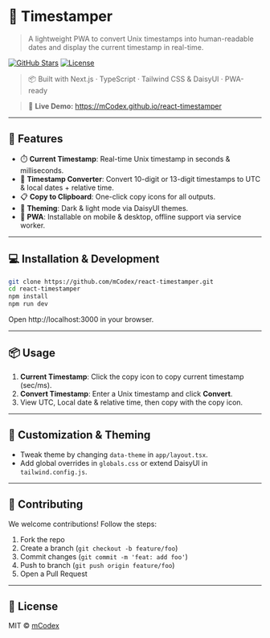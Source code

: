 <!-- README for Timestamper -->

# 🌟 Timestamper

> A lightweight PWA to convert Unix timestamps into human-readable dates and display the current timestamp in real-time.

[![GitHub Stars](https://img.shields.io/github/stars/mCodex/react-timestamper?style=social)](https://github.com/mCodex/react-timestamper/stargazers)
[![License](https://img.shields.io/github/license/mCodex/react-timestamper)](LICENSE)

> 📦 Built with Next.js · TypeScript · Tailwind CSS & DaisyUI · PWA-ready

> 🔗 **Live Demo:** https://mCodex.github.io/react-timestamper

---

## 🚀 Features

- ⏱️ **Current Timestamp**: Real-time Unix timestamp in seconds & milliseconds.
- 🔄 **Timestamp Converter**: Convert 10-digit or 13-digit timestamps to UTC & local dates + relative time.
- 📋 **Copy to Clipboard**: One-click copy icons for all outputs.
- 🎨 **Theming**: Dark & light mode via DaisyUI themes.
- 📱 **PWA**: Installable on mobile & desktop, offline support via service worker.

---

## 💻 Installation & Development

```bash
git clone https://github.com/mCodex/react-timestamper.git
cd react-timestamper
npm install
npm run dev
```

Open http://localhost:3000 in your browser.

---

## 📦 Usage

1. **Current Timestamp**: Click the copy icon to copy current timestamp (sec/ms).
2. **Convert Timestamp**: Enter a Unix timestamp and click **Convert**.
3. View UTC, Local date & relative time, then copy with the copy icon.

---

## 🎨 Customization & Theming

- Tweak theme by changing `data-theme` in `app/layout.tsx`.
- Add global overrides in `globals.css` or extend DaisyUI in `tailwind.config.js`.

---

## 🤝 Contributing

We welcome contributions! Follow the steps:
1. Fork the repo
2. Create a branch (`git checkout -b feature/foo`)
3. Commit changes (`git commit -m 'feat: add foo'`)
4. Push to branch (`git push origin feature/foo`)
5. Open a Pull Request

---

## 📄 License

MIT © [mCodex](https://github.com/mCodex)
